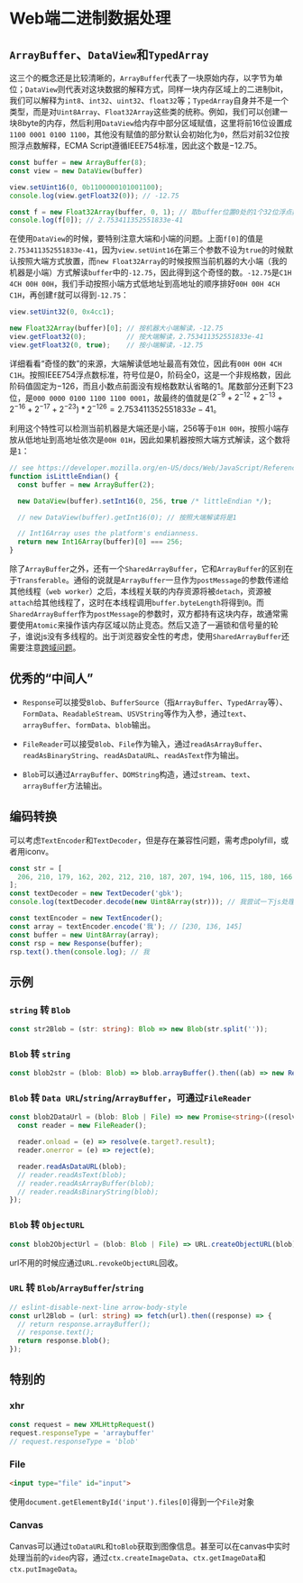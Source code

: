 # Web端二进制数据处理

## `ArrayBuffer`、`DataView`和`TypedArray`

这三个的概念还是比较清晰的，`ArrayBuffer`代表了一块原始内存，以字节为单位；`DataView`则代表对这块数据的解释方式，同样一块内存区域上的二进制bit，我们可以解释为`int8`、`int32`、`uint32`、`float32`等；`TypedArray`自身并不是一个类型，而是对`Uint8Array`、`Float32Array`这些类的统称。例如，我们可以创建一块8byte的内存，然后利用`DataView`给内存中部分区域赋值，这里将前16位设置成`1100 0001 0100 1100`，其他没有赋值的部分默认会初始化为`0`，然后对前32位按照浮点数解释，ECMA Script遵循IEEE754标准，因此这个数是$-12.75$。

```js
const buffer = new ArrayBuffer(8);
const view = new DataView(buffer)

view.setUint16(0, 0b1100000101001100);
console.log(view.getFloat32(0)); // -12.75

const f = new Float32Array(buffer, 0, 1); // 取buffer位置0处的1个32位浮点数，即将buffer前32位解释为浮点数
console.log(f[0]); // 2.753411352551833e-41
```

在使用`DataView`的时候，要特别注意大端和小端的问题。上面`f[0]`的值是`2.753411352551833e-41`，因为`view.setUint16`在第三个参数不设为`true`的时候默认按照大端方式放置，而`new Float32Array`的时候按照当前机器的大小端（我的机器是小端）方式解读`buffer`中的`-12.75`，因此得到这个奇怪的数。`-12.75`是`C1H 4CH 00H 00H`，我们手动按照小端方式低地址到高地址的顺序排好`00H 00H 4CH C1H`，再创建`f`就可以得到`-12.75`：

```js
view.setUint32(0, 0x4cc1);

new Float32Array(buffer)[0]; // 按机器大小端解读，-12.75
view.getFloat32(0);          // 按大端解读，2.753411352551833e-41
view.getFloat32(0, true);    // 按小端解读，-12.75
```

详细看看“奇怪的数”的来源，大端解读低地址最高有效位，因此有`00H 00H 4CH C1H`。按照IEEE754浮点数标准，符号位是0，阶码全0，这是一个非规格数，因此阶码值固定为$-126$，而且小数点前面没有规格数默认省略的$1$。尾数部分还剩下23位，是`000 0000 0100 1100 1100 0001`，故最终的值就是$(2^{-9}+2^{-12}+2^{-13}+2^{-16}+2^{-17}+2^{-23}) * 2^{-126} = 2.753411352551833e-41$。

利用这个特性可以检测当前机器是大端还是小端，256等于`01H 00H`，按照小端存放从低地址到高地址依次是`00H 01H`，因此如果机器按照大端方式解读，这个数将是`1`：

```js
// see https://developer.mozilla.org/en-US/docs/Web/JavaScript/Reference/Global_Objects/DataView
function isLittleEndian() {
  const buffer = new ArrayBuffer(2);

  new DataView(buffer).setInt16(0, 256, true /* littleEndian */);

  // new DataView(buffer).getInt16(0); // 按照大端解读将是1

  // Int16Array uses the platform's endianness.
  return new Int16Array(buffer)[0] === 256;
}
```

除了`ArrayBuffer`之外，还有一个`SharedArrayBuffer`，它和`ArrayBuffer`的区别在于`Transferable`。通俗的说就是`ArrayBuffer`一旦作为`postMessage`的参数传递给其他线程（`web worker`）之后，本线程关联的内存资源将被`detach`，资源被`attach`给其他线程了，这时在本线程调用`buffer.byteLength`将得到`0`。而`SharedArrayBuffer`作为`postMessage`的参数时，双方都持有这块内存，故通常需要使用`Atomic`来操作该内存区域以防止竞态。<Notation type="del">然后又造了一遍锁和信号量的轮子，谁说js没有多线程的</Notation>。出于浏览器安全性的考虑，使用`SharedArrayBuffer`还需要注意[跨域问题](https://developer.mozilla.org/en-US/docs/Web/JavaScript/Reference/Global_Objects/SharedArrayBuffer)。

## 优秀的“中间人”

*   `Response`可以接受`Blob`、`BufferSource`（指`ArrayBuffer`、`TypedArray`等）、`FormData`、`ReadableStream`、`USVString`等作为入参，通过`text`、`arrayBuffer`、`formData`、`blob`输出。

*   `FileReader`可以接受`Blob`、`File`作为输入，通过`readAsArrayBuffer`、`readAsBinaryString`、`readAsDataURL`、`readAsText`作为输出。

*   `Blob`可以通过`ArrayBuffer`、`DOMString`构造，通过`stream`、`text`、`arrayBuffer`方法输出。

## 编码转换

可以考虑`TextEncoder`和`TextDecoder`，但是存在兼容性问题，需考虑polyfill，或者用iconv。

```js
const str = [
  206, 210, 179, 162, 202, 212, 210, 187, 207, 194, 106, 115, 180, 166, 192, 237, 103, 98, 107,
];
const textDecoder = new TextDecoder('gbk');
console.log(textDecoder.decode(new Uint8Array(str))); // 我尝试一下js处理gbk
```

```js
const textEncoder = new TextEncoder();
const array = textEncoder.encode('我'); // [230, 136, 145]
const buffer = new Uint8Array(array);
const rsp = new Response(buffer);
rsp.text().then(console.log); // 我
```

## 示例

### `string` 转 `Blob`

```ts
const str2Blob = (str: string): Blob => new Blob(str.split(''));
```

### `Blob` 转 `string`

```ts
const blob2str = (blob: Blob) => blob.arrayBuffer().then((ab) => new Response(ab)).then((response) => response.text());
```

### `Blob` 转 `Data URL`/`string`/`ArrayBuffer`，可通过`FileReader`

```ts
const blob2DataUrl = (blob: Blob | File) => new Promise<string>((resolve, reject) => {
  const reader = new FileReader();

  reader.onload = (e) => resolve(e.target?.result);
  reader.onerror = (e) => reject(e);

  reader.readAsDataURL(blob);
  // reader.readAsText(blob);
  // reader.readAsArrayBuffer(blob);
  // reader.readAsBinaryString(blob);
});
```

### `Blob` 转 `ObjectURL`

```ts
const blob2ObjectUrl = (blob: Blob | File) => URL.createObjectURL(blob);
```

url不用的时候应通过`URL.revokeObjectURL`回收。

### `URL` 转 `Blob`/`ArrayBuffer`/`string`

```ts
// eslint-disable-next-line arrow-body-style
const url2Blob = (url: string) => fetch(url).then((response) => {
  // return response.arrayBuffer();
  // response.text();
  return response.blob();
});
```

## 特别的

### xhr

```js
const request = new XMLHttpRequest()
request.responseType = 'arraybuffer'
// request.responseType = 'blob'
```

### File

```html
<input type="file" id="input">
```

使用`document.getElementById('input').files[0]`得到一个`File`对象

### Canvas

Canvas可以通过`toDataURL`和`toBlob`获取到图像信息。甚至可以在canvas中实时处理当前的`video`内容，通过`ctx.createImageData`、`ctx.getImageData`和`ctx.putImageData`。
